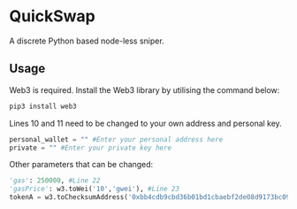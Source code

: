 # QuickSwap

A discrete Python based node-less sniper. 

## Usage
Web3 is required. Install the Web3 library by utilising the command below: 
```python 
pip3 install web3 
```

Lines 10 and 11 need to be changed to your own address and personal key. 
```python
personal_wallet = "" #Enter your personal address here
private = "" #Enter your private key here
```

Other parameters that can be changed: 
```python 
'gas': 250000, #Line 22
'gasPrice': w3.toWei('10','gwei'), #Line 23 
tokenA = w3.toChecksumAddress('0xbb4cdb9cbd36b01bd1cbaebf2de08d9173bc095c') #This is the WBNB address, change it for tokens that have a different liquidity pool eg. WBUSD. Line 40.
